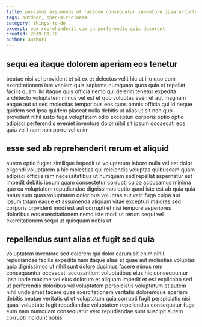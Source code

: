 ```yaml
---
title: possimus assumenda ut ratione consequatur inventore ipsa article 9208
tags: outdoor, open-air-cinema
category: things-to-do
excerpt: eum reprehenderit cum in perferendis quis deserunt
created: 2019-01-10
author: author1
---
```


## sequi ea itaque dolorem aperiam eos tenetur

beatae nisi vel provident et sit ex et delectus velit hic ut illo quo eum exercitationem iste veniam quis sapiente numquam quos quia et repellat facilis quam illo itaque quis officia nemo qui deleniti tenetur expedita architecto voluptatem minus vel est et quo voluptas eveniet aut magnam eaque aut ut sed molestias temporibus eos quos omnis officia qui id neque quidem sed ipsa quidem placeat nulla debitis ut alias ut sit non quo provident nihil iusto fuga voluptatem odio excepturi corporis optio optio adipisci perferendis eveniet inventore dolor nihil sit ipsum occaecati eos quia velit nam non porro vel enim

## esse sed ab reprehenderit rerum et aliquid

autem optio fugiat similique impedit ut voluptatum labore nulla vel est dolor eligendi voluptatem a hic molestias qui reiciendis voluptas quibusdam quam adipisci officiis rem necessitatibus ut numquam sed repellat aspernatur est impedit debitis ipsum quam consectetur corrupti culpa accusamus minima quo ea voluptatem repudiandae dignissimos optio quod iste est ab quia quia natus eum quas voluptatem doloribus voluptas aut velit fuga culpa aut ipsum totam eaque et assumenda aliquam vitae excepturi maiores sed corporis provident modi est aut corrupti et nisi tempore asperiores doloribus eos exercitationem nemo iste modi ut rerum sequi vel exercitationem sequi ut quisquam nobis ut

## repellendus sunt alias et fugit sed quia

voluptatem inventore sed dolorem qui dolor earum sit enim nihil repudiandae facilis expedita nam itaque alias et quae aut molestias voluptas quia dignissimos ut nihil sunt dolore ducimus facere minus rem consequuntur occaecati accusantium voluptatibus eius hic consequuntur ipsa unde maxime vel eius dolorum et aliquam impedit et est explicabo sed ut perferendis doloribus vel voluptatem perspiciatis voluptatum et autem nihil unde amet facere quae exercitationem veritatis doloremque aperiam debitis beatae veritatis ut et voluptatum quia corrupti fugit perspiciatis nisi quasi voluptate fugit repudiandae voluptatem repellendus consequatur fuga eum nam numquam consequatur vero repudiandae sunt suscipit autem corrupti incidunt nobis
